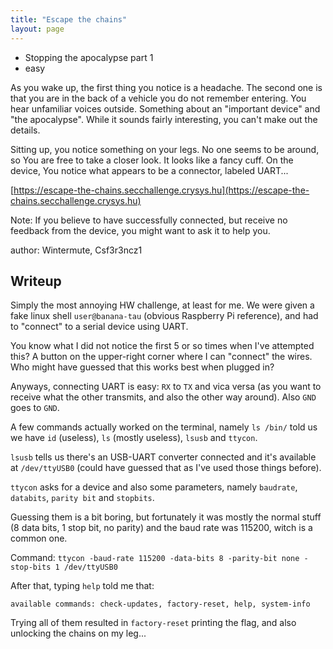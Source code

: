 ```yaml
---
title: "Escape the chains"
layout: page
---
```


- Stopping the apocalypse part 1 
- easy

As you wake up, the first thing you notice is a headache. The second one is that you are in the back of a vehicle you do not remember entering. You hear unfamiliar voices outside. Something about an "important device" and "the apocalypse". While it sounds fairly interesting, you can't make out the details.

Sitting up, you notice something on your legs. No one seems to be around, so You are free to take a closer look. It looks like a fancy cuff. On the device, You notice what appears to be a connector, labeled UART...

[https://escape-the-chains.secchallenge.crysys.hu](https://escape-the-chains.secchallenge.crysys.hu)

Note: If you believe to have successfully connected, but receive no feedback from the device, you might want to ask it to help you.

author: Wintermute, Csf3r3ncz1

## Writeup

Simply the most annoying HW challenge, at least for me. We were given a fake linux shell `user@banana-tau` (obvious Raspberry Pi reference), and had to "connect" to a serial device using UART.

You know what I did not notice the first 5 or so times when I've attempted this? A button on the upper-right corner where I can "connect" the wires. Who might have guessed that this works best when plugged in?

Anyways, connecting UART is easy: `RX` to `TX` and vica versa (as you want to receive what the other transmits, and also the other way around). Also `GND` goes to `GND`.

A few commands actually worked on the terminal, namely `ls /bin/` told us we have `id` (useless), `ls` (mostly useless), `lsusb` and `ttycon`.

`lsusb` tells us there's an USB-UART converter connected and it's available at `/dev/ttyUSB0` (could have guessed that as I've used those things before).

`ttycon` asks for a device and also some parameters, namely `baudrate`, `databits`, `parity bit` and `stopbits`.

Guessing them is a bit boring, but fortunately it was mostly the normal stuff (8 data bits, 1 stop bit, no parity) and the baud rate was 115200, witch is a common one. 

Command: `ttycon -baud-rate 115200 -data-bits 8 -parity-bit none -stop-bits 1 /dev/ttyUSB0`

After that, typing `help` told me that:
```
available commands: check-updates, factory-reset, help, system-info
```

Trying all of them resulted in `factory-reset` printing the flag, and also unlocking the chains on my leg...